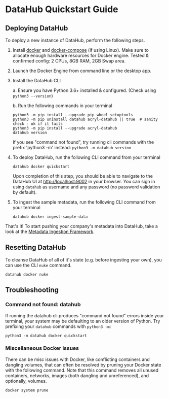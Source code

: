 # DataHub Quickstart Guide

## Deploying DataHub

To deploy a new instance of DataHub, perform the following steps.  

1. Install [docker](https://docs.docker.com/install/) and [docker-compose](https://docs.docker.com/compose/install/) (if using Linux). Make sure to allocate enough hardware resources for Docker engine. Tested & confirmed config: 2 CPUs, 8GB RAM, 2GB Swap area.


2. Launch the Docker Engine from command line or the desktop app. 


3. Install the DataHub CLI
   
   a. Ensure you have Python 3.6+ installed & configured. (Check using `python3 --version`)
   
   b. Run the following commands in your terminal 
   ```
   python3 -m pip install --upgrade pip wheel setuptools
   python3 -m pip uninstall datahub acryl-datahub || true  # sanity check - ok if it fails
   python3 -m pip install --upgrade acryl-datahub
   datahub version
   ```
   If you see "command not found", try running cli commands with the prefix 'python3 -m' instead: `python3 -m datahub version`


4. To deploy DataHub, run the following CLI command from your terminal
   ```
   datahub docker quickstart 
   ```
   Upon completion of this step, you should be able to navigate to the DataHub UI at [http://localhost:9002](http://localhost:9002) in your browser. You can sign in using `datahub` as  username and any password (no password validation by default).


5. To ingest the sample metadata, run the following CLI command from your terminal
   ```
   datahub docker ingest-sample-data
   ```
   
That's it! To start pushing your company's metadata into DataHub, take a look at the [Metadata Ingestion Framework](../metadata-ingestion/README.md).


## Resetting DataHub

To cleanse DataHub of all of it's state (e.g. before ingesting your own), you can use the CLI `nuke` command. 

```
datahub docker nuke
```


## Troubleshooting

### Command not found: datahub

If running the datahub cli produces "command not found" errors inside your terminal, your system may be defaulting to an older 
version of Python. Try prefixing your `datahub` commands with `python3 -m`:
```
python3 -m datahub docker quickstart
```

### Miscellaneous Docker issues

There can be misc issues with Docker, like conflicting containers and dangling volumes, that can often be resolved by 
pruning your Docker state with the following command. Note that this command removes all unused containers, networks, images (both dangling and unreferenced), 
and optionally, volumes.

```
docker system prune
```